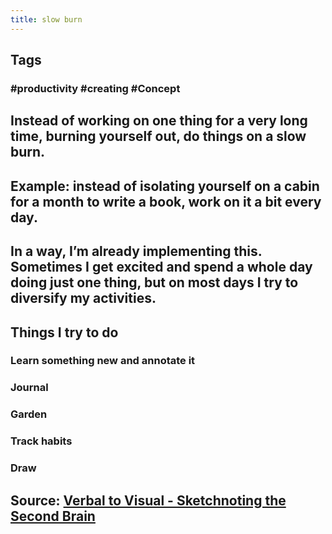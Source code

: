 ```yaml
---
title: slow burn
---
```


## Tags
### #productivity #creating #Concept
## Instead of working on one thing for a very long time, burning yourself out, do things on a slow burn.
## Example: instead of isolating yourself on a cabin for a month to write a book, work on it a bit every day.
## In a way, I’m already implementing this. Sometimes I get excited and spend a whole day doing just one thing, but on most days I try to diversify my activities.
## Things I try to do
### Learn something new and annotate it
### Journal
### Garden
### Track habits
### Draw
## Source: [Verbal to Visual - Sketchnoting the Second Brain](https://youtu.be/YY-HMt0v5c4)
